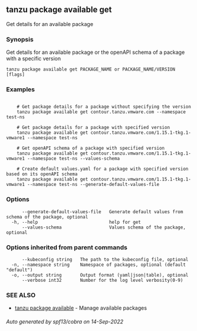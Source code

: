 ## tanzu package available get

Get details for an available package

### Synopsis

Get details for an available package or the openAPI schema of a package with a specific version

```
tanzu package available get PACKAGE_NAME or PACKAGE_NAME/VERSION [flags]
```

### Examples

```

    # Get package details for a package without specifying the version
    tanzu package available get contour.tanzu.vmware.com --namespace test-ns

    # Get package details for a package with specified version 	
    tanzu package available get contour.tanzu.vmware.com/1.15.1-tkg.1-vmware1 --namespace test-ns

    # Get openAPI schema of a package with specified version
    tanzu package available get contour.tanzu.vmware.com/1.15.1-tkg.1-vmware1 --namespace test-ns --values-schema
    
    # Create default values.yaml for a package with specified version based on its openAPI schema
    tanzu package available get contour.tanzu.vmware.com/1.15.1-tkg.1-vmware1 --namespace test-ns --generate-default-values-file
```

### Options

```
      --generate-default-values-file   Generate default values from schema of the package, optional
  -h, --help                           help for get
      --values-schema                  Values schema of the package, optional
```

### Options inherited from parent commands

```
      --kubeconfig string   The path to the kubeconfig file, optional
  -n, --namespace string    Namespace of packages, optional (default "default")
  -o, --output string       Output format (yaml|json|table), optional
      --verbose int32       Number for the log level verbosity(0-9)
```

### SEE ALSO

* [tanzu package available](tanzu_package_available.md)	 - Manage available packages

###### Auto generated by spf13/cobra on 14-Sep-2022
